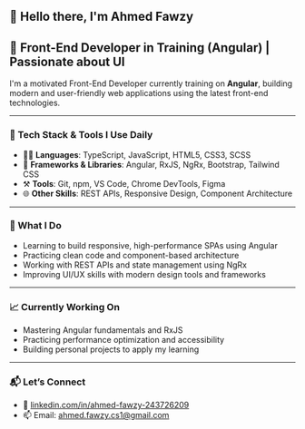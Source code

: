 <section>
  <h1>👋 Hello there, I'm Ahmed Fawzy</h1>

  <h2>🚀 Front-End Developer in Training (Angular) | Passionate about UI</h2>

  <p>
    I'm a motivated Front-End Developer currently training on <strong>Angular</strong>,
    building modern and user-friendly web applications using the latest front-end technologies.
  </p>

  <hr>

  <h3>🧰 Tech Stack & Tools I Use Daily</h3>
  <ul>
    <li>👨‍💻 <strong>Languages</strong>: TypeScript, JavaScript, HTML5, CSS3, SCSS</li>
    <li>🧩 <strong>Frameworks & Libraries</strong>: Angular, RxJS, NgRx, Bootstrap, Tailwind CSS</li>
    <li>⚒️ <strong>Tools</strong>: Git, npm, VS Code, Chrome DevTools, Figma</li>
    <li>🌐 <strong>Other Skills</strong>: REST APIs, Responsive Design, Component Architecture</li>
  </ul>

  <hr>

  <h3>💼 What I Do</h3>
  <ul>
    <li>Learning to build responsive, high-performance SPAs using Angular</li>
    <li>Practicing clean code and component-based architecture</li>
    <li>Working with REST APIs and state management using NgRx</li>
    <li>Improving UI/UX skills with modern design tools and frameworks</li>
  </ul>

  <hr>

  <h3>📈 Currently Working On</h3>
  <ul>
    <li>Mastering Angular fundamentals and RxJS</li>
    <li>Practicing performance optimization and accessibility</li>
    <li>Building personal projects to apply my learning</li>
  </ul>

  <hr>

  <h3>📬 Let’s Connect</h3>
  <ul>
    <li>💼 <a href="linkedin.com/in/ahmed-fawzy-243726209" target="_blank">linkedin.com/in/ahmed-fawzy-243726209</a></li>
    <li>📫 Email: <a href="ahmed.fawzy.cs1@gmail.com">ahmed.fawzy.cs1@gmail.com</a></li>
  </ul>
</section>
